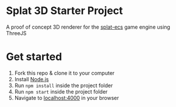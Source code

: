# Splat 3D Starter Project

A proof of concept 3D renderer for the [splat-ecs](https://github.com/SplatJS/splat-ecs) game engine using ThreeJS

# Get started

1. Fork this repo & clone it to your computer
2. Install [Node.js](https://nodejs.org)
3. Run `npm install` inside the project folder
4. Run `npm start` inside the project folder
5. Navigate to [localhost:4000](localhost:4000) in your browser
